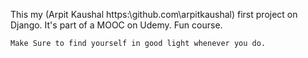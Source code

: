 This my (Arpit Kaushal https:\github.com\arpitkaushal\) first project on Django. It's part of a MOOC on Udemy. Fun course. 



    Make Sure to find yourself in good light whenever you do. 
    